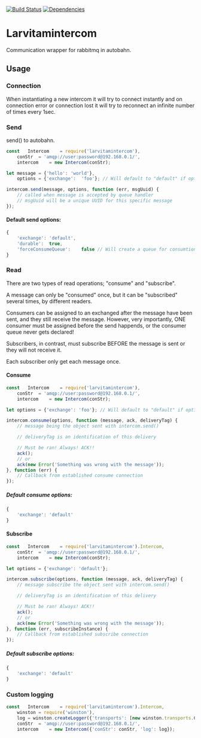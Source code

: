 [![Build Status](https://travis-ci.org/larvit/larvitamintercom.svg?branch=master)](https://travis-ci.org/larvit/larvitamintercom) [![Dependencies](https://david-dm.org/larvit/larvitamintercom.svg)](https://david-dm.org/larvit/larvitamintercom.svg)

# Larvitamintercom

Communication wrapper for rabbitmq in autobahn.

## Usage

### Connection
When instantiating a new intercom it will try to connect instantly and on connection error or connection lost it will try to reconnect an infinite number of times every 1sec.

### Send

send() to autobahn.

```javascript
const	Intercom	= require('larvitamintercom'),
	conStr	= 'amqp://user:password@192.168.0.1/',
	intercom	= new Intercom(conStr);

let	message	= {'hello':	'world'},
	options	= {'exchange':	'foo'}; // Will default to "default" if options is omitted

intercom.send(message, options, function (err, msgUuid) {
	// called when message is accepted by queue handler
	// msgUuid will be a unique UUID for this specific message
});
```

#### Default send options:

```javascript
{
	'exchange':	'default',
	'durable':	true,
	'forceConsumeQueue':	false // Will create a queue for consumtion even if there is no current listeners. This way no message will ever be lost, since they will wait in this queue until some consumer consumes them.
}
```

### Read

There are two types of read operations; "consume" and "subscribe".

A message can only be "consumed" once, but it can be "subscribed" several times, by different readers.

Consumers can be assigned to an exchanged after the message have been sent, and they still receive the message.
However, very importantly, ONE consumer must be assigned before the send happends, or the consumer queue never gets declared!

Subscribers, in contrast, must subscribe BEFORE the message is sent or they will not receive it.

Each subscriber only get each message once.

#### Consume

```javascript
const	Intercom	= require('larvitamintercom'),
	conStr	= 'amqp://user:password@192.168.0.1/',
	intercom	= new Intercom(conStr);

let	options = {'exchange': 'foo'}; // Will default to "default" if options is omitted

intercom.consume(options, function (message, ack, deliveryTag) {
	// message being the object sent with intercom.send()

	// deliveryTag is an identification of this delivery

	// Must be ran! Always! ACK!!
	ack();
	// or
	ack(new Error('Something was wrong with the message'));
}, function (err) {
	// Callback from established consume connection
});
```

##### Default consume options:

```javascript
{
	'exchange':	'default'
}
```

#### Subscribe

```javascript
const	Intercom	= require('larvitamintercom').Intercom,
	conStr	= 'amqp://user:password@192.168.0.1/',
	intercom	= new Intercom(conStr);

let options = {'exchange': 'default'};

intercom.subscribe(options, function (message, ack, deliveryTag) {
	// message subscribe the object sent with intercom.send()

	// deliveryTag is an identification of this delivery

	// Must be ran! Always! ACK!!
	ack();
	// or
	ack(new Error('Something was wrong with the message'));
}, function (err, subscribeInstance) {
	// Callback from established subscribe connection
});
```

##### Default subscribe options:

```javascript
{
	'exchange':	'default'
}
```

### Custom logging

```javascript
const	Intercom	= require('larvitamintercom').Intercom,
	winston	= require('winston'),
	log	= winston.createLogger({'transports': [new winston.transports.Console()]}),
	conStr	= 'amqp://user:password@192.168.0.1/',
	intercom	= new Intercom({'conStr': conStr, 'log': log});
```